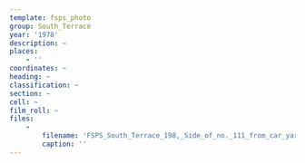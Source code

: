 ```yaml
---
template: fsps_photo
group: South_Terrace
year: '1978'
description: ~
places:
    - ''
coordinates: ~
heading: ~
classification: ~
section: ~
cell: ~
film_roll: ~
files:
    -
        filename: 'FSPS_South_Terrace_198,_Side_of_no._111_from_car_yard_between_117_and_111,_15-2-A_1978.png'
        caption: ''
---
```

